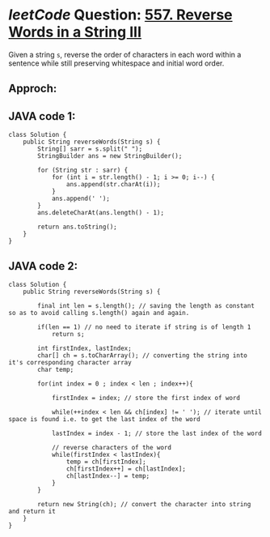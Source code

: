 # _leetCode_ Question: [557. Reverse Words in a String III](https://leetcode.com/problems/reverse-words-in-a-string-iii/)

Given a string `s`, reverse the order of characters in each word within a sentence while still preserving whitespace and initial word order.

## Approch:

## JAVA code 1:

```
class Solution {
    public String reverseWords(String s) {
        String[] sarr = s.split(" ");
        StringBuilder ans = new StringBuilder();

        for (String str : sarr) {
            for (int i = str.length() - 1; i >= 0; i--) {
                ans.append(str.charAt(i));
            }
            ans.append(' ');
        }
        ans.deleteCharAt(ans.length() - 1);

        return ans.toString();
    }
}
```

## JAVA code 2:

```
class Solution {
    public String reverseWords(String s) {

        final int len = s.length(); // saving the length as constant so as to avoid calling s.length() again and again.

        if(len == 1) // no need to iterate if string is of length 1
            return s;

        int firstIndex, lastIndex;
        char[] ch = s.toCharArray(); // converting the string into it's corresponding character array
        char temp;

        for(int index = 0 ; index < len ; index++){

            firstIndex = index; // store the first index of word

            while(++index < len && ch[index] != ' '); // iterate until space is found i.e. to get the last index of the word

            lastIndex = index - 1; // store the last index of the word

			// reverse characters of the word
            while(firstIndex < lastIndex){
                temp = ch[firstIndex];
                ch[firstIndex++] = ch[lastIndex];
                ch[lastIndex--] = temp;
            }
        }

        return new String(ch); // convert the character into string and return it
    }
}
```
